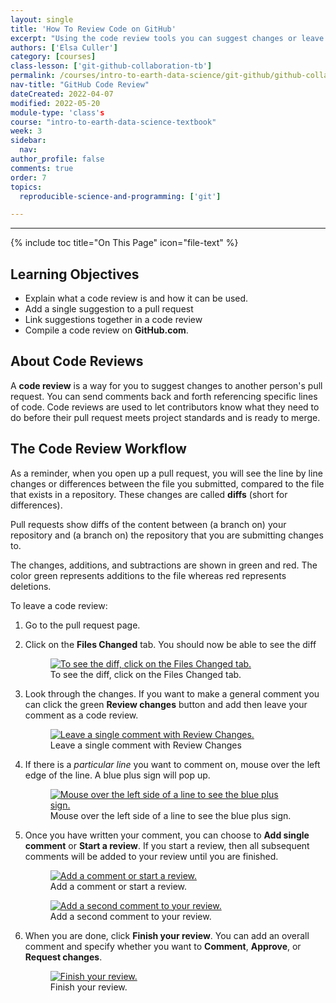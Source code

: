 ```yaml
---
layout: single
title: 'How To Review Code on GitHub'
excerpt: "Using the code review tools you can suggest changes or leave comments line by line. Learn how to build a code review on GitHub.com to suggest changes to a GitHub repository."
authors: ['Elsa Culler']
category: [courses]
class-lesson: ['git-github-collaboration-tb']
permalink: /courses/intro-to-earth-data-science/git-github/github-collaboration/how-to-review-code-on-github/
nav-title: "GitHub Code Review"
dateCreated: 2022-04-07
modified: 2022-05-20
module-type: 'class's
course: "intro-to-earth-data-science-textbook"
week: 3
sidebar:
  nav:
author_profile: false
comments: true
order: 7
topics:
  reproducible-science-and-programming: ['git']

---
```

---
{% include toc title="On This Page" icon="file-text" %}

<div class='notice--success' markdown="1">

## <i class="fa fa-graduation-cap" aria-hidden="true"></i> Learning Objectives

* Explain what a code review is and how it can be used.
* Add a single suggestion to a pull request
* Link suggestions together in a code review
* Compile a code review on **GitHub.com**.

</div>

## About Code Reviews

A **code review** is a way for you to suggest changes
to another person's pull request. You can send comments back and
forth referencing specific lines of code. Code
reviews are used to let contributors know what they need to do before
their pull request meets project standards and is ready to merge.

## The Code Review Workflow
As a reminder, when you open up a pull request, you will see the line by line changes or
differences between the file you submitted, compared to the file that exists
in a repository. These changes are called **diffs** (short for differences).

Pull requests show diffs of the content between (a branch on) your repository and (a
branch on) the repository that you are submitting changes to. 

The changes, additions,
and subtractions are shown in green and red. The color green represents additions
to the file whereas red represents deletions.

To leave a code review:

1. Go to the pull request page.
2. Click on the **Files Changed** tab. You should now be able to see the diff
    <figure>
       <a href="{{ site.url }}/images/earth-analytics/git-version-control/github-code-review/01-files-changed.png">
           <img src="{{ site.url }}/images/earth-analytics/git-version-control/github-code-review/01-files-changed.png" alt="To see the diff, click on the Files Changed tab.">
        </a>
       <figcaption> 
         To see the diff, click on the Files Changed tab.
       </figcaption>
    </figure>
3. Look through the changes. If you want to make a general comment you can click the green **Review changes** button and add then leave your comment as a code review.
    <figure>
       <a href="{{ site.url }}/images/earth-analytics/git-version-control/github-code-review/02-review-changes">
           <img src="{{ site.url }}/images/earth-analytics/git-version-control/github-code-review/02-review-changes.png" alt="Leave a single comment with Review Changes.">
        </a>
       <figcaption> 
         Leave a single comment with Review Changes
       </figcaption>
    </figure>
3. If there is a *particular line* you want to comment on, mouse over the left edge of the line. A blue plus sign will pop up.
    <figure>
       <a href="{{ site.url }}/images/earth-analytics/git-version-control/github-code-review/03-start-comment.png">
           <img src="{{ site.url }}/images/earth-analytics/git-version-control/github-code-review/03-start-comment.png" alt="Mouse over the left side of a line to see the blue plus sign.">
        </a>
       <figcaption> 
         Mouse over the left side of a line to see the blue plus sign.
       </figcaption>
    </figure>
4. Once you have written your comment, you can choose to **Add single comment** or **Start a review**. If you start a review, then all subsequent comments will be added to your review until you are finished.
    <figure>
       <a href="{{ site.url }}/images/earth-analytics/git-version-control/github-code-review/04-comment.png">
           <img src="{{ site.url }}/images/earth-analytics/git-version-control/github-code-review/04-comment.png" alt="Add a comment or start a review.">
        </a>
       <figcaption> 
         Add a comment or start a review.
       </figcaption>
    </figure>

    <figure>
       <a href="{{ site.url }}/images/earth-analytics/git-version-control/github-code-review/05-add-review-comment.png">
           <img src="{{ site.url }}/images/earth-analytics/git-version-control/github-code-review/05-add-review-comment.png" alt="Add a second comment to your review.">
        </a>
       <figcaption> 
         Add a second comment to your review.
       </figcaption>
    </figure>
    
5. When you are done, click **Finish your review**. You can add an overall comment and specify whether you want to **Comment**, **Approve**, or **Request changes**.
    <figure>
       <a href="{{ site.url }}/images/earth-analytics/git-version-control/github-code-review/06-finish-review.png">
           <img src="{{ site.url }}/images/earth-analytics/git-version-control/github-code-review/06-finish-review.png" alt="Finish your review.">
        </a>
       <figcaption> 
         Finish your review.
       </figcaption>
    </figure>

